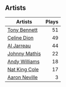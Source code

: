 ## Artists
Artists | Plays 
----- | -----: 
[Tony Bennett](/artists/tony-bennett-2564) | 51
[Celine Dion](/artists/celine-dion-39068) | 49
[Al Jarreau](/artists/al-jarreau-1769) | 44
[Johnny Mathis](/artists/johnny-mathis-14581) | 22
[Andy Williams](/artists/andy-williams-16425) | 18
[Nat King Cole](/artists/nat-king-cole-3428) | 17
[Aaron Neville](/artists/aaron-neville-384) | 3

